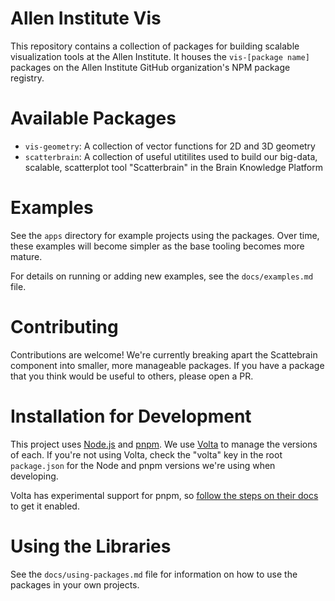 # Allen Institute Vis

This repository contains a collection of packages for building scalable visualization tools at the Allen Institute. It houses the `vis-[package name]` packages on the Allen Institute GitHub organization's NPM package registry.

# Available Packages

-   `vis-geometry`: A collection of vector functions for 2D and 3D geometry
-   `scatterbrain`: A collection of useful utitilites used to build our big-data, scalable, scatterplot tool "Scatterbrain" in the Brain Knowledge Platform

# Examples

See the `apps` directory for example projects using the packages. Over time, these examples will become simpler as the base tooling becomes more mature.

For details on running or adding new examples, see the `docs/examples.md` file.

# Contributing

Contributions are welcome! We're currently breaking apart the Scattebrain component into smaller, more manageable packages. If you have a package that you think would be useful to others, please open a PR.

# Installation for Development

This project uses [Node.js](https://nodejs.org) and [pnpm](https://pnpm.io/). We use [Volta](https://volta.sh/) to manage the versions of each. If you're not using Volta, check the "volta" key in the root `package.json` for the Node and pnpm versions we're using when developing.

Volta has experimental support for pnpm, so [follow the steps on their docs](https://docs.volta.sh/advanced/pnpm) to get it enabled.

# Using the Libraries

See the `docs/using-packages.md` file for information on how to use the packages in your own projects.

